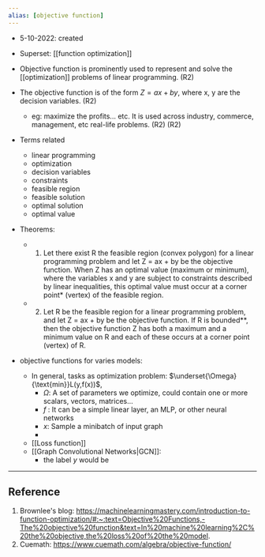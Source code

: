 ```yaml
---
alias: [objective function]
---
```


- 5-10-2022: created

- Superset: [[function optimization]]

- Objective function is prominently used to represent and solve the [[optimization]] problems of linear programming. (R2)
- The objective function is of the form $Z = ax + by$, where x, y are the decision variables. (R2)
	- eg: maximize the profits... etc. It is used across industry, commerce, management, etc real-life problems. (R2) (R2)

- Terms related
	- linear programming
	- optimization
	- decision variables
	- constraints
	- feasible region
	- feasible solution
	- optimal solution
	- optimal value

- Theorems: 
	- 1. Let there exist R the feasible region (convex polygon) for a linear programming problem and let Z = ax + by be the objective function. When Z has an optimal value (maximum or minimum), where the variables x and y are subject to constraints described by linear inequalities, this optimal value must occur at a corner point* (vertex) of the feasible region.
	- 2. Let R be the feasible region for a linear programming problem, and let Z = ax + by be the objective function. If R is bounded**, then the objective function Z has both a maximum and a minimum value on R and each of these occurs at a corner point (vertex) of R.

- objective functions for varies models:
	- In general, tasks as optimization problem: $\underset{\Omega}{\text{min}}L(y,f(x))$, 
		- $\Omega$: A set of parameters we optimize, could contain one or more scalars, vectors, matrices...
		- $f$ : It can be a simple linear layer, an MLP, or other neural networks
		- $x$: Sample a minibatch of input graph
		- 
	- [[Loss function]]
	- [[Graph Convolutional Networks|GCN]]:
		- the label $y$ would be 

---
## Reference
1. Brownlee's blog: https://machinelearningmastery.com/introduction-to-function-optimization/#:~:text=Objective%20Functions,-The%20objective%20function&text=In%20machine%20learning%2C%20the%20objective,the%20loss%20of%20the%20model.
2. Cuemath: https://www.cuemath.com/algebra/objective-function/
